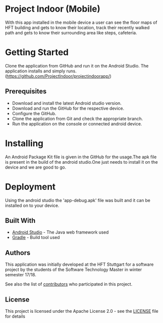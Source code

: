 # Project Indoor (Mobile)
 With this app installed in the mobile device a user can see the floor maps of HFT building and gets to know their location, track their recently walked path and gets to know their surrounding area like steps, cafeteria.

# Getting Started

Clone the application from GitHub and run it on the Android Studio. The application  installs and simply runs.
(https://github.com/ProjectIndoor/projectindoorapp/)

## Prerequisites

* Download and install the latest Android studio version.
* Download and run the GitHub for the respective device.
* Configure the GitHub.
* Clone the application from Git and check the appropriate branch.
* Run the application on the console or connected android device.

# Installing

An Android Package Kit file is given in the GitHub for the usage.The apk file is present in the build of the android studio.One just needs to install it on the device and we are good to go.

# Deployment

Using the android studio the 'app-debug.apk' file was built and it can be installed on to your device.


## Built With

* [Android Studio](https://developer.android.com/studio/index.html) - The Java web framework used
* [Gradle](https://gradle.org/) - Build tool used

## Authors

This application was initially developed at the HFT Stuttgart for a software project by the students of the Software Technology Master in winter semester 17/18.

See also the list of [contributors](https://github.com//ProjectIndoor/projectindoorapp/contributors) who participated in this project.

## License

This project is licensed under the Apache License 2.0 - see the [LICENSE](LICENSE) file for details
